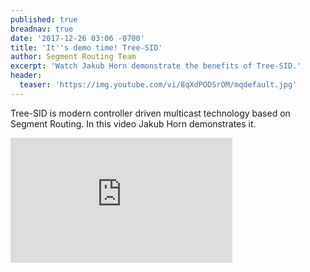 ```yaml
---
published: true
breadnav: true
date: '2017-12-26 03:06 -0700'
title: 'It''s demo time! Tree-SID'
author: Segment Routing Team
excerpt: 'Watch Jakub Horn demonstrate the benefits of Tree-SID.'
header:
  teaser: 'https://img.youtube.com/vi/8qXdPODSrOM/mqdefault.jpg'
---    
```

Tree-SID is modern controller driven multicast technology based on Segment Routing. In this video Jakub Horn demonstrates it.
       
<iframe width="355" height="200" src="https://www.youtube.com/embed/8qXdPODSrOM" frameborder="0" allowfullscreen></iframe>
